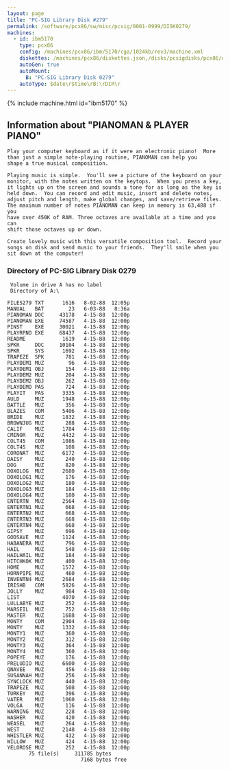 ```yaml
---
layout: page
title: "PC-SIG Library Disk #279"
permalink: /software/pcx86/sw/misc/pcsig/0001-0999/DISK0279/
machines:
  - id: ibm5170
    type: pcx86
    config: /machines/pcx86/ibm/5170/cga/1024kb/rev3/machine.xml
    diskettes: /machines/pcx86/diskettes.json,/disks/pcsigdisks/pcx86/diskettes.json
    autoGen: true
    autoMount:
      B: "PC-SIG Library Disk 0279"
    autoType: $date\r$time\rB:\rDIR\r
---
```


{% include machine.html id="ibm5170" %}

## Information about "PIANOMAN & PLAYER PIANO"

    Play your computer keyboard as if it were an electronic piano!  More
    than just a simple note-playing routine, PIANOMAN can help you
    shape a true musical composition.
    
    Playing music is simple.  You'll see a picture of the keyboard on your
    monitor, with the notes written on the keytops.  When you press a key,
    it lights up on the screen and sounds a tone for as long as the key is
    held down.  You can record and edit music, insert and delete notes,
    adjust pitch and length, make global changes, and save/retrieve files.
    The maximum number of notes PIANOMAN can keep in memory is 63,488 if you
    have over 450K of RAM. Three octaves are available at a time and you can
    shift those octaves up or down.
    
    Create lovely music with this versatile composition tool.  Record your
    songs on disk and send music to your friends.  They'll smile when you
    sit down at the computer!

### Directory of PC-SIG Library Disk 0279

     Volume in drive A has no label
     Directory of A:\

    FILES279 TXT      1616   8-02-88  12:05p
    MANUAL   BAT        23   6-03-88   8:36a
    PIANOMAN DOC     43178   4-15-88  12:00p
    PIANOMAN EXE     74587   4-15-88  12:00p
    PINST    EXE     30021   4-15-88  12:00p
    PLAYRPNO EXE     68437   4-15-88  12:00p
    README            1619   4-15-88  12:00p
    SPKR     DOC     10104   4-15-88  12:00p
    SPKR     SYS      1692   4-15-88  12:00p
    TRAPEZE  SPK       781   4-15-88  12:00p
    PLAYDEM1 MUZ        96   4-15-88  12:00p
    PLAYDEM1 OBJ       154   4-15-88  12:00p
    PLAYDEM2 MUZ       204   4-15-88  12:00p
    PLAYDEM2 OBJ       262   4-15-88  12:00p
    PLAYDEMO PAS       724   4-15-88  12:00p
    PLAYIT   PAS      3335   4-15-88  12:00p
    AULD     MUZ      1948   4-15-88  12:00p
    BATTLE   MUZ       356   4-15-88  12:00p
    BLAZES   COM      5406   4-15-88  12:00p
    BRIDE    MUZ      1832   4-15-88  12:00p
    BROWNJUG MUZ       288   4-15-88  12:00p
    CALIF    MUZ      1784   4-15-88  12:00p
    CMINOR   MUZ      4432   4-15-88  12:00p
    COLT45   COM      1086   4-15-88  12:00p
    COLT45   MUZ       108   4-15-88  12:00p
    CORONAT  MUZ      6172   4-15-88  12:00p
    DAISY    MUZ       240   4-15-88  12:00p
    DOG      MUZ       820   4-15-88  12:00p
    DOXOLOG  MUZ      2680   4-15-88  12:00p
    DOXOLOG1 MUZ       176   4-15-88  12:00p
    DOXOLOG2 MUZ       180   4-15-88  12:00p
    DOXOLOG3 MUZ       184   4-15-88  12:00p
    DOXOLOG4 MUZ       180   4-15-88  12:00p
    ENTERTN  MUZ      2564   4-15-88  12:00p
    ENTERTN1 MUZ       668   4-15-88  12:00p
    ENTERTN2 MUZ       668   4-15-88  12:00p
    ENTERTN3 MUZ       668   4-15-88  12:00p
    ENTERTN4 MUZ       668   4-15-88  12:00p
    GIPSY    MUZ       696   4-15-88  12:00p
    GODSAVE  MUZ      1124   4-15-88  12:00p
    HABANERA MUZ       796   4-15-88  12:00p
    HAIL     MUZ       548   4-15-88  12:00p
    HAILHAIL MUZ       184   4-15-88  12:00p
    HITCHKOK MUZ       400   4-15-88  12:00p
    HOME     MUZ      1572   4-15-88  12:00p
    HORNPIPE MUZ       460   4-15-88  12:00p
    INVENTN4 MUZ      2684   4-15-88  12:00p
    IRISHB   COM      5826   4-15-88  12:00p
    JOLLY    MUZ       984   4-15-88  12:00p
    LIST              4070   4-15-88  12:00p
    LULLABYE MUZ       252   4-15-88  12:00p
    MARSEIL  MUZ       752   4-15-88  12:00p
    MASTER   MUZ      1688   4-15-88  12:00p
    MONTY    COM      2904   4-15-88  12:00p
    MONTY    MUZ      1332   4-15-88  12:00p
    MONTY1   MUZ       360   4-15-88  12:00p
    MONTY2   MUZ       312   4-15-88  12:00p
    MONTY3   MUZ       364   4-15-88  12:00p
    MONTY4   MUZ       360   4-15-88  12:00p
    POPEYE   MUZ       176   4-15-88  12:00p
    PRELUDIO MUZ      6600   4-15-88  12:00p
    QNAVEE   MUZ       456   4-15-88  12:00p
    SUSANNAH MUZ       256   4-15-88  12:00p
    SYNCLOCK MUZ       440   4-15-88  12:00p
    TRAPEZE  MUZ       508   4-15-88  12:00p
    TURKEY   MUZ       396   4-15-88  12:00p
    VATER    MUZ      1060   4-15-88  12:00p
    VOLGA    MUZ       116   4-15-88  12:00p
    WARNING  MUZ       228   4-15-88  12:00p
    WASHER   MUZ       420   4-15-88  12:00p
    WEASEL   MUZ       264   4-15-88  12:00p
    WEST     MUZ      2148   4-15-88  12:00p
    WHISTLER MUZ       432   4-15-88  12:00p
    WILLOW   MUZ       424   4-15-88  12:00p
    YELOROSE MUZ       252   4-15-88  12:00p
           75 file(s)     311785 bytes
                            7168 bytes free
